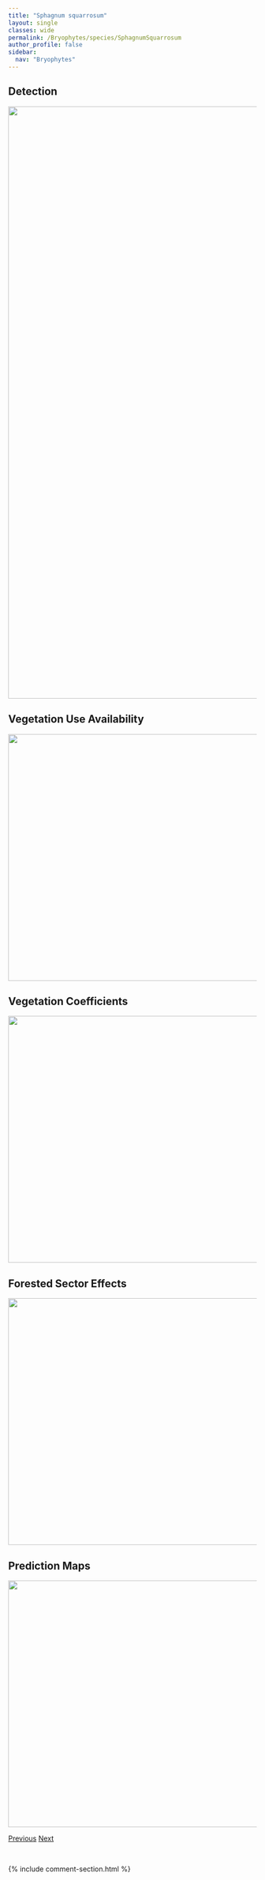 ```yaml
---
title: "Sphagnum squarrosum"
layout: single
classes: wide
permalink: /Bryophytes/species/SphagnumSquarrosum
author_profile: false
sidebar:
  nav: "Bryophytes"
---
```


<h2>Detection</h2>

<a href="https://drive.google.com/uc?export=view&id=1aaWP-KFkNxv-ghSnFiFV5Zca7cljgfdK">
<img src="https://drive.google.com/uc?export=view&id=1aaWP-KFkNxv-ghSnFiFV5Zca7cljgfdK" height = "1200" width = "800">
</a>


<h2>Vegetation Use Availability</h2>

<a href="https://drive.google.com/uc?export=view&id=1CupAc48lDiCgQ-HBxlsUm4sXs2kWrJVD">
<img src="https://drive.google.com/uc?export=view&id=1CupAc48lDiCgQ-HBxlsUm4sXs2kWrJVD" height = "500" width = "1000">
</a>


<h2>Vegetation Coefficients</h2>

<a href="https://drive.google.com/uc?export=view&id=1dR6hVfWiZJPb8lgeIlgd11n4FNJmn4TQ">
<img src="https://drive.google.com/uc?export=view&id=1dR6hVfWiZJPb8lgeIlgd11n4FNJmn4TQ" height = "500" width = "1000">
</a>


<h2>Forested Sector Effects</h2>

<a href="https://drive.google.com/uc?export=view&id=1uIZZjvT2FKKSAAzwDX-Uzof3lHrtUZ24">
<img src="https://drive.google.com/uc?export=view&id=1uIZZjvT2FKKSAAzwDX-Uzof3lHrtUZ24" height = "500" width = "1000">
</a>


<h2>Prediction Maps</h2>

<a href="https://drive.google.com/uc?export=view&id=11x8jrgRXYSRVoDWeRgj24aalMg9GOwS3">
<img src="https://drive.google.com/uc?export=view&id=11x8jrgRXYSRVoDWeRgj24aalMg9GOwS3" height = "500" width = "1000">
</a>


<a href="/DevelopmentWebsite/Bryophytes/species/PlagiochilaAsplenioidesPorelloides" class="pagination--pager" title="Plagiochila asplenioides/porelloides">Previous</a> <a href="/DevelopmentWebsite/Bryophytes/species/JamesoniellaAutumnalis" class="pagination--pager" title="Jamesoniella autumnalis">Next</a>

<p>&nbsp;</p>

{% include comment-section.html %}
